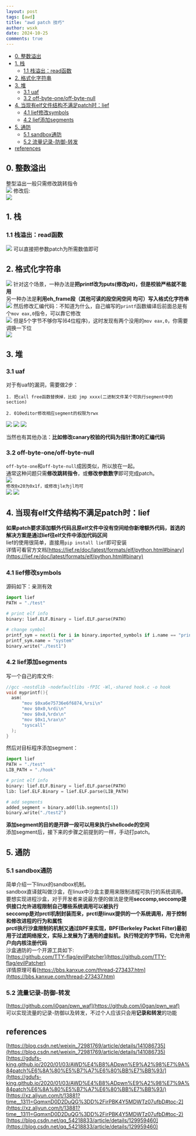 ```yaml
---
layout: post
tags: [awd]
title: "awd patch 技巧"
author: wsxk
date: 2024-10-25
comments: true
---
```


- [0. 整数溢出](#0-整数溢出)
- [1. 栈](#1-栈)
  - [1.1 栈溢出：read函数](#11-栈溢出read函数)
- [2. 格式化字符串](#2-格式化字符串)
- [3. 堆](#3-堆)
  - [3.1 uaf](#31-uaf)
  - [3.2 off-byte-one/off-byte-null](#32-off-byte-oneoff-byte-null)
- [4. 当现有elf文件结构不满足patch时：lief](#4-当现有elf文件结构不满足patch时lief)
  - [4.1 lief修改symbols](#41-lief修改symbols)
  - [4.2 lief添加segments](#42-lief添加segments)
- [5. 通防](#5-通防)
  - [5.1 sandbox通防](#51-sandbox通防)
  - [5.2 流量记录-防御-转发](#52-流量记录-防御-转发)
- [references](#references)


<!-- Google tag (gtag.js) -->
<script async src="https://www.googletagmanager.com/gtag/js?id=G-C22S5YSYL7"></script>
<script>
  window.dataLayer = window.dataLayer || [];
  function gtag(){dataLayer.push(arguments);}
  gtag('js', new Date());

  gtag('config', 'G-C22S5YSYL7');
</script>

## 0. 整数溢出<br>
整型溢出一般只需修改跳转指令<br>
![](https://raw.githubusercontent.com/wsxk/wsxk_pictures/main/2024-9-25/20241025200422.png)
修改后:<br>
![](https://raw.githubusercontent.com/wsxk/wsxk_pictures/main/2024-9-25/20241025200714.png)

## 1. 栈<br>
### 1.1 栈溢出：read函数<br>
![](https://raw.githubusercontent.com/wsxk/wsxk_pictures/main/2024-9-25/20241023191750.png)
可以直接把参数patch为所需数值即可<br>


## 2. 格式化字符串<br>
![](https://raw.githubusercontent.com/wsxk/wsxk_pictures/main/2024-9-25/20241023193253.png)
针对这个场景，一种办法是**把printf改为puts(修改plt)，但是校验严格就不能用**<br>
另一种办法是**利用eh_frame段（其他可读的段空闲空间 均可）写入格式化字符串**<br>
![](https://raw.githubusercontent.com/wsxk/wsxk_pictures/main/2024-9-25/20241023200055.png)
然后修改汇编代码：不知道为什么，自己编写的`printf`函数编译后前面总是有个`mov eax,0`指令，可以靠它修改<br>
![](https://raw.githubusercontent.com/wsxk/wsxk_pictures/main/2024-9-25/20241023201254.png)
但是5个字节不够你写(64位程序)，这时发现有两个没用的`mov eax,0`，你需要调换一下位<br>
![](https://raw.githubusercontent.com/wsxk/wsxk_pictures/main/2024-9-25/20241023201154.png)


## 3. 堆<br>
### 3.1 uaf<br>
对于有uaf的漏洞，需要做2步：<br>
```
1. 把call free函数替换掉，比如 jmp xxxx(二进制文件某个可执行segment中的section)

2. 010editor修改相应segment的权限为rwx
```
![](https://raw.githubusercontent.com/wsxk/wsxk_pictures/main/2024-9-25/20241024214754.png)
![](https://raw.githubusercontent.com/wsxk/wsxk_pictures/main/2024-9-25/20241024214834.png)
![](https://raw.githubusercontent.com/wsxk/wsxk_pictures/main/2024-9-25/20241024214904.png)

当然也有其他办法：**比如修改canary校验的代码为指针清0的汇编代码**<br>

### 3.2 off-byte-one/off-byte-null<br>
`off-byte-one`和`off-byte-null`成因类似，所以放在一起。<br>
通常这种问题只需**修改跳转指令**，或**修改参数数字**即可完成patch。<br>
![](https://raw.githubusercontent.com/wsxk/wsxk_pictures/main/2024-9-25/20241025195244.png)<br>
`修改0x20为0x1f，或修改jle为jl均可`<br>
![](https://raw.githubusercontent.com/wsxk/wsxk_pictures/main/2024-9-25/20241025195404.png)
![](https://raw.githubusercontent.com/wsxk/wsxk_pictures/main/2024-9-25/20241025195429.png)


## 4. 当现有elf文件结构不满足patch时：lief<br>
**如果patch要求添加额外代码且原elf文件中没有空间给你新增额外代码，首选的解决方案是通过lief往elf文件中添加代码区间**<br>
lief的使用很简单，直接用`pip install lief`即可安装<br>
详情可看官方文档[https://lief.re/doc/latest/formats/elf/python.html#binary](https://lief.re/doc/latest/formats/elf/python.html#binary)<br>

### 4.1 lief修改symbols<br>
源码如下：亲测有效<br>
```python
import lief
PATH = "./test"

# print elf info
binary: lief.ELF.Binary = lief.ELF.parse(PATH)

# change symbol
printf_sym = next(i for i in binary.imported_symbols if i.name == "printf")
printf_sym.name = "system"
binary.write("./test1")
```

### 4.2 lief添加segments<br>
写一个自己的库文件:<br>
```c
//gcc -nostdlib -nodefaultlibs -fPIC -Wl,-shared hook.c -o hook
void myprintf(){
  asm(
      "mov $0xa6e75736e6f6874,%rsi\n"
      "mov $0x0,%rdi\n"
      "mov $0x8,%rdx\n"
      "mov $0x1,%rax\n"
      "syscall"
  );
}
```
然后对目标程序添加segment：<br>
```python
import lief
PATH = "./test"
LIB_PATH = "./hook"

# print elf info
binary: lief.ELF.Binary = lief.ELF.parse(PATH)
lib: lief.ELF.Binary = lief.ELF.parse(LIB_PATH)

# add segments
added_segment = binary.add(lib.segments[1])
binary.write("./test2")
```
**添加segment的目的是开辟一段可以用来执行shellcode的空间**<br>
添加segment后，接下来的步骤之前提到的一样，手动打patch。<br>


## 5. 通防<br>
### 5.1 sandbox通防<br>
简单介绍一下linux的sandbox机制。<br>
sandbox直译就叫做沙盒，在linux中沙盒主要用来限制进程可执行的系统调用。<br>
要想实现进程沙盒，对于开发者来说最方便的做法是使用**seccomp,seccomp提供接口允许进程限制自己哪些系统调用可以被执行**<br>
**seccomp是对prctl机制封装而来，prctl是linux提供的一个系统调用，用于控制和修改进程的行为和属性**<br>
**prctl执行沙盒限制的机制又通过BPF来实现，BPF(Berkeley Packet Filter)最初用于过滤网络报文，实际上发展为了通用的虚拟机，执行特定的字节码，它允许用户向内核注册代码**<br>
沙盒通防的一个开源工具如下:<br>
[https://github.com/TTY-flag/evilPatcher](https://github.com/TTY-flag/evilPatcher)<br>
详情原理可看[https://bbs.kanxue.com/thread-273437.htm](https://bbs.kanxue.com/thread-273437.htm)<br>

### 5.2 流量记录-防御-转发<br>
[https://github.com/i0gan/pwn_waf](https://github.com/i0gan/pwn_waf)<br>
可以实现流量的记录-防御以及转发，不过个人应该只会用**记录和转发**的功能<br>


## references<br>
[https://blog.csdn.net/weixin_72981769/article/details/141086735](https://blog.csdn.net/weixin_72981769/article/details/141086735)<br>
[https://gdufs-king.github.io/2020/01/03/AWD%E4%B8%ADpwn%E9%A2%98%E7%9A%84patch%E6%8A%80%E5%B7%A7%E6%80%BB%E7%BB%93/](https://gdufs-king.github.io/2020/01/03/AWD%E4%B8%ADpwn%E9%A2%98%E7%9A%84patch%E6%8A%80%E5%B7%A7%E6%80%BB%E7%BB%93/)<br>
[https://xz.aliyun.com/t/13881?time__1311=GqmxnD0D2DuQG%3DD%2FirPBK4Y5MDWTz07ufbD#toc-2](https://xz.aliyun.com/t/13881?time__1311=GqmxnD0D2DuQG%3DD%2FirPBK4Y5MDWTz07ufbD#toc-2)<br>
[https://blog.csdn.net/qq_54218833/article/details/129959460](https://blog.csdn.net/qq_54218833/article/details/129959460)<br>